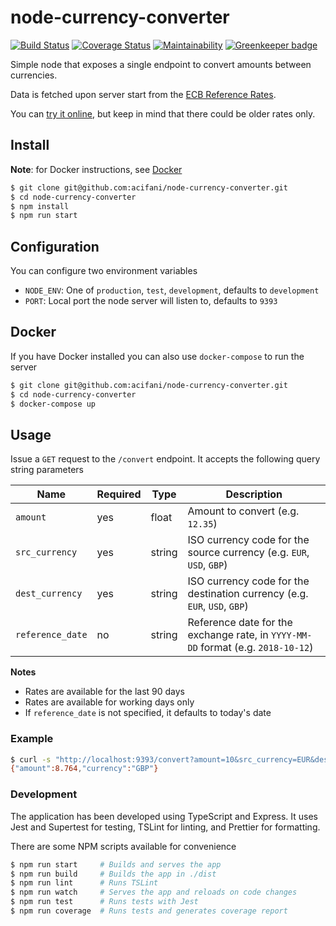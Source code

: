 # node-currency-converter 

[![Build Status](https://travis-ci.com/acifani/node-currency-converter.svg?token=zXxjmUAUHdhMP41u9scc&branch=master)](https://travis-ci.com/acifani/node-currency-converter)
[![Coverage Status](https://coveralls.io/repos/github/acifani/node-currency-converter/badge.svg?branch=master)](https://coveralls.io/github/acifani/node-currency-converter?branch=master)
[![Maintainability](https://api.codeclimate.com/v1/badges/df4e4744bdcbd36078ae/maintainability)](https://codeclimate.com/github/acifani/node-currency-converter/maintainability) [![Greenkeeper badge](https://badges.greenkeeper.io/acifani/node-currency-converter.svg)](https://greenkeeper.io/)

Simple node that exposes a single endpoint to convert amounts between currencies.

Data is fetched upon server start from the
[ECB Reference Rates](https://www.ecb.europa.eu/stats/eurofxref/eurofxref-hist-90d.xml).

You can [try it online](https://node-currency-converter.herokuapp.com/convert?amount=120&src_currency=EUR&dest_currency=USD&reference_date=2018-10-12),
but keep in mind that there could be older rates only.

## Install

**Note**: for Docker instructions, see [Docker](#docker)

```sh
$ git clone git@github.com:acifani/node-currency-converter.git
$ cd node-currency-converter
$ npm install
$ npm run start
```

## Configuration

You can configure two environment variables

- `NODE_ENV`: One of `production`, `test`, `development`, defaults to `development`
- `PORT`: Local port the node server will listen to, defaults to `9393`

## Docker

If you have Docker installed you can also use `docker-compose` to run the server

```sh
$ git clone git@github.com:acifani/node-currency-converter.git
$ cd node-currency-converter
$ docker-compose up

```

## Usage

Issue a `GET` request to the `/convert` endpoint. It accepts the following query string parameters

| Name             | Required | Type   | Description                                                                          |
|------------------|----------|--------|--------------------------------------------------------------------------------------|
| `amount`         | yes      | float  | Amount to convert (e.g. `12.35`)                                                     |
| `src_currency`   | yes      | string | ISO currency code for the source currency (e.g. `EUR`, `USD`, `GBP`)                 |
| `dest_currency`  | yes      | string | ISO currency code for the destination currency (e.g. `EUR`, `USD`, `GBP`)            |
| `reference_date` | no       | string | Reference date for the exchange rate, in `YYYY-MM-DD` format (e.g. `2018-10-12`)     |

**Notes**

- Rates are available for the last 90 days
- Rates are available for working days only
- If `reference_date` is not specified, it defaults to today's date

### Example

```sh
$ curl -s "http://localhost:9393/convert?amount=10&src_currency=EUR&dest_currency=GBP&reference_date=2018-10-12"
{"amount":8.764,"currency":"GBP"}
```

### Development

The application has been developed using TypeScript and Express.
It uses Jest and Supertest for testing, TSLint for linting, and Prettier for formatting.

There are some NPM scripts available for convenience

```sh
$ npm run start     # Builds and serves the app
$ npm run build     # Builds the app in ./dist
$ npm run lint      # Runs TSLint
$ npm run watch     # Serves the app and reloads on code changes
$ npm run test      # Runs tests with Jest
$ npm run coverage  # Runs tests and generates coverage report
```
